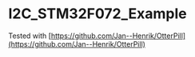 # I2C_STM32F072_Example

Tested with [https://github.com/Jan--Henrik/OtterPill](https://github.com/Jan--Henrik/OtterPill)
